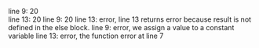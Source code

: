 line 9: 20 <br />
line 13: 20
line 9: 20
line 13: error, line 13 returns error because result is not defined in the else block.
line 9: error, we assign a value to a constant variable
line 13: error, the function error at line 7
